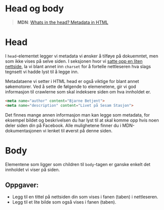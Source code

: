 # Head og body

> **MDN**: [Whats in the head? Metadata in HTML](https://developer.mozilla.org/en-US/docs/Learn/HTML/Introduction_to_HTML/The_head_metadata_in_HTML)

# Head
I `head`-elementet legger vi metadata vi ønsker å tilføye på dokuemntet, men som ikke vises på selve siden. I seksjonen hvor vi [satte opp en liten nettside](01-intro-til-weben/01-hello.md), la vi blant annet inn `charset` for å fortelle nettleseren hva slags tegnsett vi hadde lyst til å legge inn.

Metadataene vi setter i HTML head er også viktige for blant annet søkemotorer. Ved å sette de følgende to elemenetene, gir vi god informasjon til crawlerne som skal indeksere siden om hva innholdet er.

```html
<meta name="author" content="Bjarne Betjent">
<meta name="description" content="Livet på Sesam Stasjon">

```

Det finnes mange annen informasjon man kan legge som metadata, for eksempel bildet og beskrivelsen du har lyst til at skal komme opp hvis noen deler siden din på Facebook. Alle mulighetene finner du i MDN-dokumentasjonen vi lenket til øverst på denne siden.

# Body
Elementene som ligger som children til `body`-tagen er ganske enkelt det innholdet vi viser på siden.

## Oppgaver:
* Legg til en tittel på nettsiden din som vises i fanen (taben) i nettleseren.
* Legg til et lite bilde som også vises i fanen (taben).
